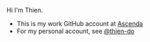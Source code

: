 Hi I'm Thien.
- This is my work GitHub account at [Ascenda](https://www.ascendaloyalty.com/)
- For my personal account, see [@thien-do](https://github.com/thien-do)
